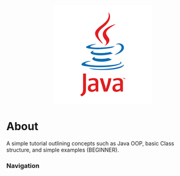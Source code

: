 <p align="center"><img src="./src/img/java.png" /></p>

# About
A simple tutorial outlining concepts such as Java OOP, basic Class structure, and simple examples (BEGINNER).

### Navigation

